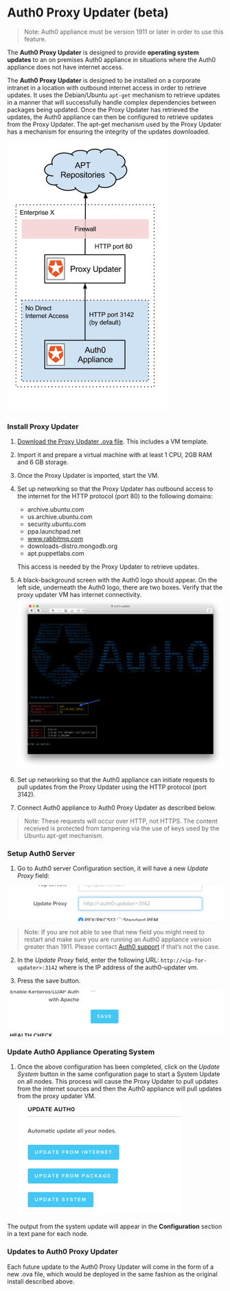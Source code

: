 # Auth0 Proxy Updater (beta)

> Note: Auth0 appliance must be version 1911 or later in order to use this feature.

The **Auth0 Proxy Updater** is designed to provide **operating system updates** to an on premises Auth0 appliance in situations where the Auth0 appliance does not have internet access.

The **Auth0 Proxy Updater** is designed to be installed on a corporate intranet in a location with outbound internet access in order to retrieve updates.  It uses the Debian/Ubuntu `apt-get` mechanism to retrieve updates in a manner that will successfully handle complex dependencies between packages being updated.  Once the Proxy Updater has retrieved the updates, the Auth0 appliance can then be configured to retrieve updates from the Proxy Updater. The apt-get mechanism used by the Proxy Updater has a mechanism for ensuring the integrity of the updates downloaded.


![Auth0 Proxy Updater](../../media/articles/appliance/proxy-updater/auth0-proxy-updater.png)


### Install Proxy Updater

1. [Download the Proxy Updater .ova file](https://assets.auth0.com/installers/auth0-updater.ova).  This includes a VM template.
2. Import it and prepare a virtual machine with at least 1 CPU,  2GB RAM and 6 GB storage.
3. Once the Proxy Updater is imported, start the VM.
4. Set up networking so that the Proxy Updater has outbound access to the internet for the HTTP protocol (port 80) to the following domains: 

   * archive.ubuntu.com
   * us.archive.ubuntu.com
   * security.ubuntu.com
   * ppa.launchpad.net
   * www.rabbitmq.com
   * downloads-distro.mongodb.org
   * apt.puppetlabs.com
   
   This access is needed by the Proxy Updater to retrieve updates.


5. A black-background screen with the Auth0 logo should appear.  On the left side, underneath the Auth0 logo, there are two boxes.  Verify that the proxy updater VM has internet connectivity.
  ![Auth0 Proxy Updater VM](../../media/articles/appliance/proxy-updater/auth0-proxy-updater-vm.png)
6. Set up networking so that the Auth0 appliance can initiate requests to pull updates from the Proxy Updater using the HTTP protocol (port 3142).  
7. Connect Auth0 appliance to Auth0 Proxy Updater as described below.


> Note: These requests will occur over HTTP, not HTTPS.  The content received is protected from tampering via the use of keys used by the Ubuntu apt-get mechanism.

### Setup Auth0 Server

1. Go to Auth0 server Configuration section, it will have a new *Update Proxy* field:
  
  ![Update Proxy field](../../media/articles/appliance/proxy-updater/auth0-proxy-updater-update-proxy-field.png)
  > Note: If you are not able to see that new field you might need to restart and make sure you are running an Auth0 appliance version greater than 1911. Please contact [Auth0 support](https://auth0.com/support) if that’s not the case.
  
2. In the _Update Proxy_ field, enter the following URL: `http://<ip-for-updater>:3142` where <ip-for-updater> is the IP address of the auth0-updater vm.

3. Press the save button.
  
  ![Save button](../../media/articles/appliance/proxy-updater/auth0-proxy-updater-save-button.png)
  
### Update Auth0 Appliance Operating System  
1. Once the above configuration has been completed, click on the *Update System* button in the same configuration page to start a System Update on all nodes.  This process will cause the Proxy Updater to pull updates from the internet sources and then the Auth0 appliance will pull updates from the proxy updater VM. 
  ![Update System button](../../media/articles/appliance/proxy-updater/auth0-proxy-updater-update-system-button.png)

The output from the system update will appear in the **Configuration** section in a text pane for each node.

### Updates to Auth0 Proxy Updater
Each future update to the Auth0 Proxy Updater will come in the form of a new .ova file, which would be deployed in the same fashion as the original install described above.

